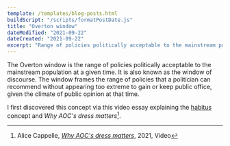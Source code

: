 ```yaml
---
template: /templates/blog-posts.html
buildScript: "/scripts/formatPostDate.js"
title: "Overton window"
dateModified: "2021-09-22"
dateCreated: "2021-09-22"
excerpt: "Range of policies politically acceptable to the mainstream population, a.k.a. what is politically correct."
---
```


The Overton window is the range of policies politically acceptable to the mainstream population at a given time. It is also known as the window of discourse. The window frames the range of policies that a politician can recommend without appearing too extreme to gain or keep public office, given the climate of public opinion at that time.

I first discovered this concept via this video essay explaining the [habitus](/notes/habitus) concept and _Why AOC's dress matters_[^1].

[^1]: Alice Cappelle, _[Why AOC's dress matters](https://www.youtube.com/watch?v=hax6xSScQdA)_, 2021, Video
